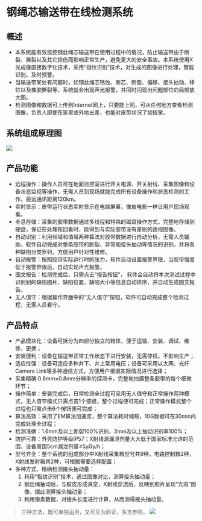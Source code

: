 # 钢绳芯输送带在线检测系统
## 概述
- 本系统能有效监控钢丝绳芯输送带在使用过程中的情况，防止输送带由于断裂、撕裂以及其它损伤而影响正常生产，避免更大的安全事故。本系统使用X光成像直接数字化技术，采用“指纹识别”技术，对生成的图像进行处理，智能识别，及时预警。
- 当输送带某处有问题时，如钢丝绳芯锈蚀、断芯、断股、偏移、接头抽动、移位以及橡胶撕裂等，系统就会出现声光报警，并同时闪现出问题部位的局部放大图。
- 检测图像和数据可上传到Internet网上，只要能上网，可从任何地方查看检测图像，负责人即使在家里或外地出差，也能对皮带状况了如指掌。
## 系统组成原理图
![  ](./img/system/091627.jpg)
## 产品功能
- 远程操作：操作人员可在地面监控室进行开关电源、开关射线、采集图像和设备状态监视等操作，无需人员到现场就能完成所有设备操作和状态检测的工作，最远通讯距离120km。
- 实时显示：皮带运行状态实时显示在电脑屏幕，像放电影一样让用户现场观看。
- 全息存储：采集的胶带数据通过多线程和特殊的磁盘操作方式，完整地存储到硬盘，保证在处理和回看时，能得到与实际胶带没有差别的透视图像。
- 自动识别：利用频域和值域两种算法对胶带数据进行自动分析，无需人员辅助，软件自动完成对整条胶带的断裂、异常和接头抽动等情况的识别，并将各种缺陷分类罗列，方便用户针对性维修。
- 自动报警：按照胶带实际运行时的张力，软件自动设置报警界限，当胶带强度低于报警界限后，自动实现声光报警。
- 图文报告：检测完成后，只需点击“报告按钮”， 软件会自动将本次测试过程中识别到的缺陷图片、缺陷位置、缺陷大小等信息自动排序，并自动生成图文报告。
- 无人值守：根据操作界面中的“无人值守”按钮，软件可自动完成整个检测过程，无需人员看守。
## 产品特点
- 产品模块化：设备可拆分为四部分独立的箱体，便于运输、安装、调试、维修、更换；
- 安装便利：设备在输送带正常工作状态下进行安装，无需停机，不影响生产；
- 适应性强：设备可适应多种井下、井上常用电压；设备可采用以太网、光纤Camera Link等多种通信方式，方便用户根据实际情况进行选择；
- 采集精确:0.8mm×0.8mm分辨率的探测卡，完整地拍摄整条胶带的每个细微环节；
- 操作简单：安装完成后，日常检测全过程可采用无人值守和正常操作两种模式，无人值守模式只需点击1个按键，整个过程便可完成；正常操作模式整个过程也只需点击6个按钮便可完成；
- 算法高效：采用了EM算法加速库，整个算法耗时缩短，10G数据可在30min内完成处理全过程；
- 检测准确：1.6mm及以上断裂100%识别，3mm及以上抽动识别率100%；
- 防护可靠：外壳防护等级IP57；X射线源漏泄剂量大大低于国家标准允许的范围，设备周围5cm漏泄剂量≤5μGy/h；
- 型号齐全：整个系统的组成部分中X射线采集箱型号共9种，电路控制箱2种，X射线发射箱共2种，可根据需要选择配置；
- 多种方式、精确检测接头抽动量：
    1. 利用“指纹识别”技术，通过图像对比，测算接头抽动量；
    2. 钢丝绳抽动后，与胶皮形成真空，X射线穿透后，反映到照片呈现“光斑”图像，据此测算接头抽动量；
    3. 利用像素数据，对接头长度进行计算，从而测得接头抽动量。
> 三种方法，既可单独运用，又可互为验证，多方参照。
![  ](./img/system/091707.jpg)
